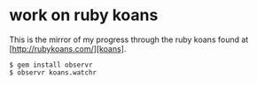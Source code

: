 # work on ruby koans

This is the mirror of my progress through the ruby koans found at
[http://rubykoans.com/][koans]. 

```shell
$ gem install observr
$ observr koans.watchr
```

[koans]: http://rubykoans.com/
